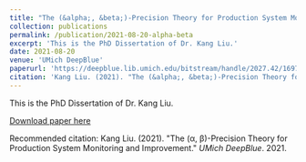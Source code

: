 ```yaml
---
title: "The (&alpha;, &beta;)-Precision Theory for Production System Monitoring and Improvement"
collection: publications
permalink: /publication/2021-08-20-alpha-beta
excerpt: 'This is the PhD Dissertation of Dr. Kang Liu.'
date: 2021-08-20
venue: 'UMich DeepBlue'
paperurl: 'https://deepblue.lib.umich.edu/bitstream/handle/2027.42/169726/kangliu_1.pdf'
citation: 'Kang Liu. (2021). "The (&alpha;, &beta;)-Precision Theory for Production System Monitoring and Improvement." <i>UMich DeepBlue</i>. 2021.'
---
```

This is the PhD Dissertation of Dr. Kang Liu.

[Download paper here](https://deepblue.lib.umich.edu/bitstream/handle/2027.42/169726/kangliu_1.pdf)

Recommended citation: Kang Liu. (2021). "The (&alpha;, &beta;)-Precision Theory for Production System Monitoring and Improvement." <i>UMich DeepBlue</i>. 2021.